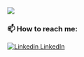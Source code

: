 <!--
**jpascas/jpascas** is a ✨ _special_ ✨ repository because its `README.md` (this file) appears on your GitHub profile.

Here are some ideas to get you started:

- 🔭 I’m currently working on ...
- 🌱 I’m currently learning ...
- 👯 I’m looking to collaborate on ...
- 🤔 I’m looking for help with ...
- 💬 Ask me about ...
- 📫 How to reach me: ...
- 😄 Pronouns: ...
- ⚡ Fun fact: ...
-->

<a href="https://github.com/jpascas/github-readme-stats">
  <img align="center" src="https://github-readme-stats.vercel.app/api?username=jpascas&show_icons=true&theme=algolia&count_private=true" />
</a>

### 📫 How to reach me:

[![Linkedin](https://i.stack.imgur.com/gVE0j.png) LinkedIn](https://www.linkedin.com/in/jpassalacqua)


